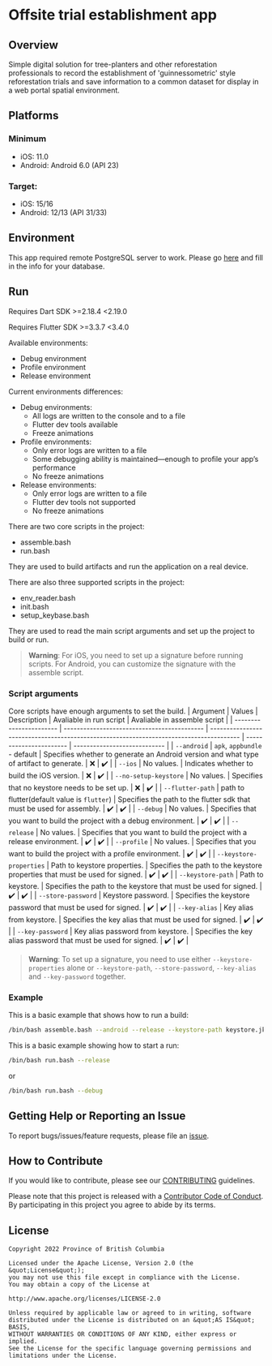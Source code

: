 <!-- 
![Lifecycle:Stable](https://img.shields.io/badge/Lifecycle-Stable-97ca00)](<Redirect-URL>)

See <https://github.com/BCDevExchange/Our-Project-Docs/blob/master/discussion/projectstates.md> 
If you have bcgovr installed and you use RStudio, click the 'Insert BCDevex Badge' Addin.
-->

Offsite trial establishment app
============================

## Overview

Simple digital solution for tree-planters and other reforestation professionals to record the establishment of 'guinnessometric' style reforestation trials and save information to a common dataset for display in a web portal spatial environment.

## Platforms

### Minimum

* iOS: 11.0
* Android: Android 6.0 (API 23)

### Target:

* iOS: 15/16
* Android: 12/13 (API 31/33)

## Environment

This app required remote PostgreSQL server to work. Please go
[here](lib/common/constants/database/database.dart) and fill in the info for your database.

## Run

Requires Dart SDK >=2.18.4 <2.19.0

Requires Flutter SDK >=3.3.7 <3.4.0

Available environments:

- Debug environment
- Profile environment
- Release environment

Current environments differences:

- Debug environments:
    - All logs are written to the console and to a file
    - Flutter dev tools available
    - Freeze animations
- Profile environments:
    - Only error logs are written to a file
    - Some debugging ability is maintained—enough to profile your app’s performance
    - No freeze animations
- Release environments:
    - Only error logs are written to a file
    - Flutter dev tools not supported
    - No freeze animations

There are two core scripts in the project:

-   assemble.bash
-   run.bash

They are used to build artifacts and run the application on a real device.

There are also three supported scripts in the project:

-   env_reader.bash
-   init.bash
-   setup_keybase.bash

They are used to read the main script arguments and set up the project to build or run.

> **Warning**: For iOS, you need to set up a signature before running scripts. For Android, you can customize the signature with the assemble script.

### Script arguments

Core scripts have enough arguments to set the build.
| Argument                | Values                                      | Description                                                                             | Avaliable in run script | Avaliable in assemble script |
| ----------------------- | ------------------------------------------- | --------------------------------------------------------------------------------------- | ----------------------- | ---------------------------- |
| `--android`             | `apk`, `appbundle` - default                | Specifies whether to generate an Android version and what type of artifact to generate. | :x:                     | :heavy_check_mark:           |
| `--ios`                 | No values.                                  | Indicates whether to build the iOS version.                                             | :x:                     | :heavy_check_mark:           |
| `--no-setup-keystore`   | No values.                                  | Specifies that no keystore needs to be set up.                                          | :x:                     | :heavy_check_mark:           |
| `--flutter-path`        | path to flutter(default value is `flutter`) | Specifies the path to the flutter sdk that must be used for assembly.                   | :heavy_check_mark:      | :heavy_check_mark:           |
| `--debug`               | No values.                                  | Specifies that you want to build the project with a debug environment.                  | :heavy_check_mark:      | :heavy_check_mark:           |
| `--release`             | No values.                                  | Specifies that you want to build the project with a release environment.                | :heavy_check_mark:      | :heavy_check_mark:           |
| `--profile`             | No values.                                  | Specifies that you want to build the project with a profile environment.                | :heavy_check_mark:      | :heavy_check_mark:           |
| `--keystore-properties` | Path to keystore properties.                | Specifies the path to the keystore properties that must be used for signed.             | :heavy_check_mark:      | :heavy_check_mark:           |
| `--keystore-path`       | Path to keystore.                           | Specifies the path to the keystore that must be used for signed.                        | :heavy_check_mark:      | :heavy_check_mark:           |
| `--store-password`      | Keystore password.                          | Specifies the keystore password that must be used for signed.                           | :heavy_check_mark:      | :heavy_check_mark:           |
| `--key-alias`           | Key alias from keystore.                    | Specifies the key alias that must be used for signed.                                   | :heavy_check_mark:      | :heavy_check_mark:           |
| `--key-password`        | Key alias password from keystore.           | Specifies the key alias password that must be used for signed.                          | :heavy_check_mark:      | :heavy_check_mark:           |

> **Warning**: To set up a signature, you need to use either `--keystore-properties` alone or `--keystore-path`, `--store-password`, `--key-alias` and `--key-password` together.

### Example

This is a basic example that shows how to run a build:

```bash
/bin/bash assemble.bash --android --release --keystore-path keystore.jks --store-password password --key-alias key0 --key-password password
```

This is a basic example showing how to start a run:

```bash
/bin/bash run.bash --release
```

or

```bash
/bin/bash run.bash --debug
```

## Getting Help or Reporting an Issue

To report bugs/issues/feature requests, please file an [issue](https://github.com/bcgov/Offsite_Trial_Establishment_App/issues/).

## How to Contribute

If you would like to contribute, please see our [CONTRIBUTING](CONTRIBUTING.md) guidelines.

Please note that this project is released with a [Contributor Code of Conduct](CODE_OF_CONDUCT.md). By participating in this project you agree to abide by its terms.

## License

```
Copyright 2022 Province of British Columbia

Licensed under the Apache License, Version 2.0 (the &quot;License&quot;);
you may not use this file except in compliance with the License.
You may obtain a copy of the License at

http://www.apache.org/licenses/LICENSE-2.0

Unless required by applicable law or agreed to in writing, software distributed under the License is distributed on an &quot;AS IS&quot; BASIS,
WITHOUT WARRANTIES OR CONDITIONS OF ANY KIND, either express or implied.
See the License for the specific language governing permissions and limitations under the License.
```
